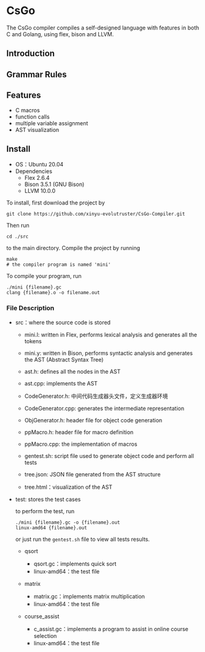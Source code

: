 # CsGo
The CsGo compiler compiles a self-designed language with features in both C and Golang, using flex, bison and LLVM.
## Introduction


## Grammar Rules

## Features

- C macros
- function calls
- multiple variable assignment
- AST visualization

## Install

- OS：Ubuntu 20.04
- Dependencies
  - Flex 2.6.4
  - Bison 3.5.1 (GNU Bison)
  - LLVM 10.0.0

To install, first download the project by

```shell
git clone https://github.com/xinyu-evolutruster/CsGo-Compiler.git
```

Then run

```shell
cd ./src
```
to the main directory. Compile the project by running

```shell
make
# the compiler program is named 'mini'
```
To compile your program, run 

```shell
./mini {filename}.gc
clang {filename}.o -o filename.out
```

### File Description

- src：where the source code is stored

  - mini.l: written in Flex, performs lexical analysis and generates all the tokens

  - mini.y:
  written in Bison, performs syntactic analysis and generates the AST (Abstract Syntax Tree)

  - ast.h:
  defines all the nodes in the AST

  - ast.cpp: 
    implements the AST

  - CodeGenerator.h: 中间代码生成器头文件，定义生成器环境
  
  - CodeGenerator.cpp: generates the intermediate representation
  
  - ObjGenerator.h: header file for object code generation
  
  - ppMacro.h: header file for macro definition
  
  - ppMacro.cpp: the implementation of macros
  
  - gentest.sh: 
  script file used to generate object code and perform all tests

  - tree.json: 
  JSON file generated from the AST structure

  - tree.html：visualization of the AST

- test: stores the test cases
  
  to perform the test, run
  ```shell
  ./mini {filename}.gc -o {filename}.out
  linux-amd64 {filename}.out
  ```

  or just run the `gentest.sh` file to view all tests results.

  - qsort
    - qsort.gc：implements quick sort
    - linux-amd64：the test file
  
  - matrix
    - matrix.gc：implements matrix multiplication
    - linux-amd64：the test file
 
  - course_assist
    - c_assist.gc：implements a program to assist in online course selection
    - linux-amd64：the test file